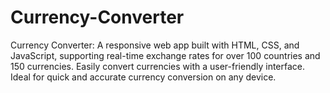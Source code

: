 # Currency-Converter
Currency Converter: A responsive web app built with HTML, CSS, and JavaScript, supporting real-time exchange rates for over 100 countries and 150 currencies. Easily convert currencies with a user-friendly interface. Ideal for quick and accurate currency conversion on any device.
